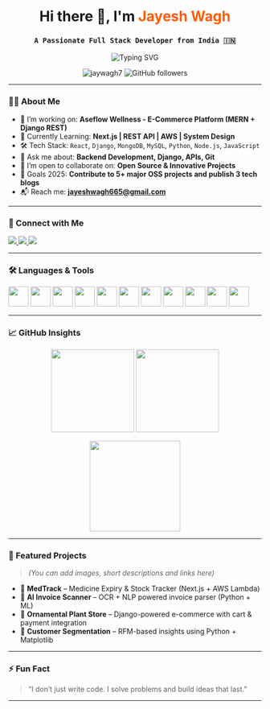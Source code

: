 <h1 align="center">Hi there 👋, I'm <span style="color:#FF5C00;">Jayesh Wagh</span></h1>
<h3 align="center"><code>A Passionate Full Stack Developer from India 🇮🇳</code></h3>

<p align="center">
  <img src="https://readme-typing-svg.demolab.com?font=Fira+Code&weight=600&size=22&pause=1000&center=true&width=700&lines=Python+%7C+JavaScript+%7C+Django+%7C+React.js;Building+Projects+that+Solve+Problems;Lifelong+Learner+%26+Team+Player" alt="Typing SVG" />

</p>

<p align="center">
  <img src="https://komarev.com/ghpvc/?username=jaywagh7&label=Profile+Views&color=orange&style=flat" alt="jaywagh7" />
  <img src="https://img.shields.io/github/followers/jaywagh7?label=Follow&style=social" alt="GitHub followers" />
</p>

---

### 👨‍💻 About Me
- 🔭 I’m working on: **Aseflow Wellness - E-Commerce Platform (MERN + Django REST)**
- 🌱 Currently Learning: **Next.js | REST API | AWS | System Design**
- 🛠 Tech Stack: `React`, `Django`, `MongoDB`, `MySQL`, `Python`, `Node.js`, `JavaScript`
- 💬 Ask me about: **Backend Development, Django, APIs, Git**
- 👯 I’m open to collaborate on: **Open Source & Innovative Projects**
- 🎯 Goals 2025: **Contribute to 5+ major OSS projects and publish 3 tech blogs**
- 📬 Reach me: **jayeshwagh665@gmail.com**

---

### 🔗 Connect with Me
<p align="left">
  <a href="https://www.linkedin.com/in/jayesh-wagh-427906224/" target="blank">
    <img src="https://img.shields.io/badge/LinkedIn-blue?style=for-the-badge&logo=linkedin" />
  </a>
  <a href="https://instagram.com/jaayyyyyy__06" target="blank">
    <img src="https://img.shields.io/badge/Instagram-E4405F?style=for-the-badge&logo=instagram&logoColor=white" />
  </a>
  <a href="mailto:jayeshwagh665@gmail.com" target="blank">
    <img src="https://img.shields.io/badge/Gmail-D14836?style=for-the-badge&logo=gmail&logoColor=white" />
  </a>
</p>

---

### 🛠️ Languages & Tools
<p>
  <img src="https://cdn.jsdelivr.net/gh/devicons/devicon/icons/python/python-original.svg" width="40" height="40" />
  <img src="https://cdn.jsdelivr.net/gh/devicons/devicon/icons/javascript/javascript-original.svg" width="40" height="40" />
  <img src="https://cdn.jsdelivr.net/gh/devicons/devicon/icons/react/react-original.svg" width="40" height="40" />
  <img src="https://cdn.jsdelivr.net/gh/devicons/devicon/icons/django/django-plain.svg" width="40" height="40" />
  <img src="https://cdn.jsdelivr.net/gh/devicons/devicon/icons/mysql/mysql-original.svg" width="40" height="40" />
  <img src="https://cdn.jsdelivr.net/gh/devicons/devicon/icons/mongodb/mongodb-original.svg" width="40" height="40" />
  <img src="https://cdn.jsdelivr.net/gh/devicons/devicon/icons/html5/html5-original.svg" width="40" height="40" />
  <img src="https://cdn.jsdelivr.net/gh/devicons/devicon/icons/css3/css3-original.svg" width="40" height="40" />
  <img src="https://cdn.jsdelivr.net/gh/devicons/devicon/icons/git/git-original.svg" width="40" height="40" />
  <img src="https://cdn.jsdelivr.net/gh/devicons/devicon/icons/github/github-original.svg" width="40" height="40" />
  <img src="https://cdn.jsdelivr.net/gh/devicons/devicon/icons/linux/linux-original.svg" width="40" height="40" />
</p>

---

### 📈 GitHub Insights

<p align="center">
  <img src="https://github-readme-stats.vercel.app/api?username=jaywagh7&show_icons=true&theme=tokyonight" height="165" />
  <img src="https://github-readme-stats.vercel.app/api/top-langs/?username=jaywagh7&layout=compact&theme=tokyonight" height="165" />
</p>

<p align="center">
  <img src="https://github-readme-streak-stats.herokuapp.com/?user=jaywagh7&theme=tokyonight" height="180" />
</p>

---

### 💼 Featured Projects
> *(You can add images, short descriptions and links here)*

- 🔷 **MedTrack** – Medicine Expiry & Stock Tracker (Next.js + AWS Lambda)
- 🧠 **AI Invoice Scanner** – OCR + NLP powered invoice parser (Python + ML)
- 🛒 **Ornamental Plant Store** – Django-powered e-commerce with cart & payment integration
- 🎯 **Customer Segmentation** – RFM-based insights using Python + Matplotlib

---

### ⚡ Fun Fact
> “I don’t just write code. I solve problems and build ideas that last.”

---

